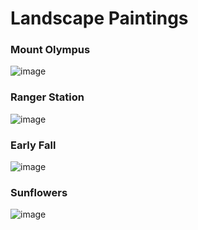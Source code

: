 # Landscape Paintings
### Mount Olympus
![image](https://user-images.githubusercontent.com/70280999/118547061-15553000-b716-11eb-9fc9-0891cda5da6e.png)
### Ranger Station
![image](https://user-images.githubusercontent.com/70280999/157711426-1a810c59-61cd-4cf4-8fbe-ffd0c2ae66d3.png)
### Early Fall
![image](https://user-images.githubusercontent.com/70280999/157711695-e2950575-db18-494e-aa6d-0288a41e5449.png)
### Sunflowers
![image](https://user-images.githubusercontent.com/70280999/157711970-0c4d7569-76d1-4a3c-96f6-904f867f2143.png)
